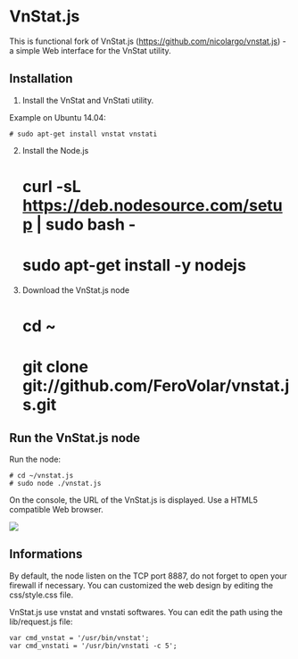 VnStat.js
=========

This is functional fork of VnStat.js (https://github.com/nicolargo/vnstat.js) - a simple Web interface for the VnStat utility.



Installation
------------
1) Install the VnStat and VnStati utility.

Example on Ubuntu 14.04:

	# sudo apt-get install vnstat vnstati

2) Install the Node.js 

	# curl -sL https://deb.nodesource.com/setup | sudo bash -
	# sudo apt-get install -y nodejs

3) Download the VnStat.js node

	# cd ~
	# git clone git://github.com/FeroVolar/vnstat.js.git

Run the VnStat.js node
----------------------

Run the node:

	# cd ~/vnstat.js
	# sudo node ./vnstat.js

On the console, the URL of the VnStat.js is displayed.
Use a HTML5 compatible Web browser.

![](http://i62.tinypic.com/155t0kl.png)

Informations
------------

By default, the node listen on the TCP port 8887, do not forget to open your firewall if necessary.
You can customized the web design by editing the css/style.css file.

VnStat.js use vnstat and vnstati softwares. You can edit the path using the lib/request.js file:

	var cmd_vnstat = '/usr/bin/vnstat';
	var cmd_vnstati = '/usr/bin/vnstati -c 5';

